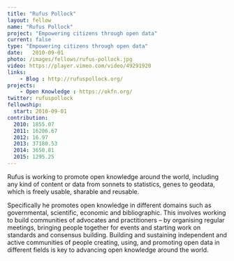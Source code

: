 ```yaml
---
title: "Rufus Pollock"
layout: fellow
name: "Rufus Pollock"
project: "Empowering citizens through open data"
current: false
type: "Empowering citizens through open data"
date:   2010-09-01
photo: /images/fellows/rufus-pollock.jpg
video: https://player.vimeo.com/video/49291920
links:
    - Blog : http://rufuspollock.org/
projects:
    - Open Knowledge : https://okfn.org/
twitter: rufuspollock
fellowship:
  start: 2010-09-01
contribution:
  2010: 1855.07
  2011: 16206.67
  2012: 16.97
  2013: 37180.53
  2014: 3650.81
  2015: 1295.25
---
```

Rufus is working to promote open knowledge around the world, including any kind of content or data from sonnets to statistics, genes to geodata, which is freely usable, sharable and reusable.

Specifically he promotes open knowledge in different domains such as governmental, scientific, economic and bibliographic. This involves working to build communities of advocates and practitioners – by organising regular meetings, bringing people together for events and starting work on standards and consensus building. Building and sustaining independent and active communities of people creating, using, and promoting open data in different fields is key to advancing open knowledge around the world.
